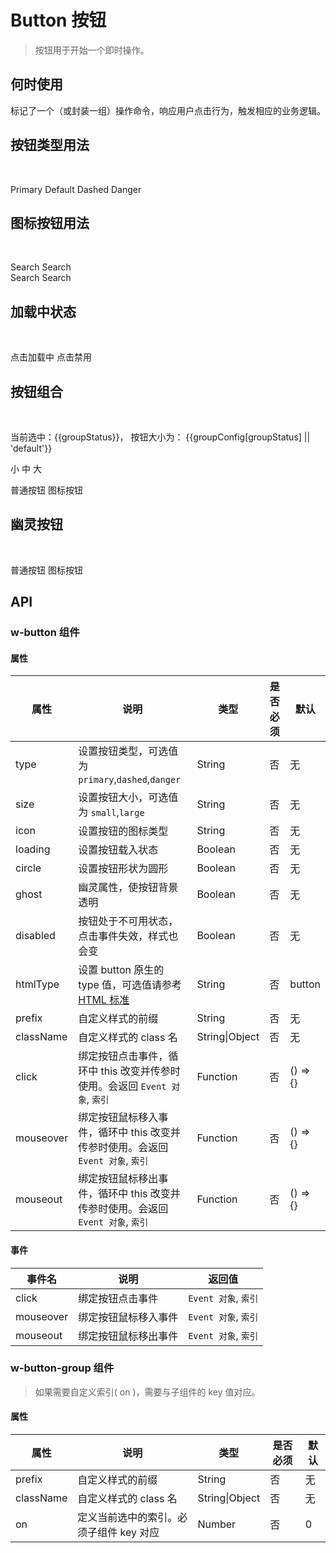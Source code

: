 # Button 按钮
> 按钮用于开始一个即时操作。

## 何时使用

标记了一个（或封装一组）操作命令，响应用户点击行为，触发相应的业务逻辑。

## 按钮类型用法

<br>

<p>
<w-button prefix="demo" type="primary">Primary</w-button>
<w-button prefix="demo">Default</w-button>
<w-button prefix="demo" type="dashed">Dashed</w-button>
<w-button prefix="demo" type="danger">Danger</w-button>
</p>

## 图标按钮用法

<br>

<p>
  <w-button prefix="demo" type="primary" circle icon="loading3" />
  <w-button prefix="demo" type="primary" icon="loading3">Search</w-button>
  <w-button prefix="demo" circle icon="loading3" />
  <w-button prefix="demo" icon="loading3">Search</w-button>
  <br />
  <w-button prefix="demo" type="danger" circle icon="loading3" />
  <w-button prefix="demo" type="danger" icon="loading3">Search</w-button>
  <w-button prefix="demo" type="dashed" circle icon="loading3" />
  <w-button prefix="demo" type="dashed" icon="loading3">Search</w-button>
</p>


## 加载中状态

<br>

<p>
  <w-button prefix="demo" :size="groupConfig[groupStatus]" :loading="loadStatus" @click="changeLoadStatus">点击加载中</w-button>
  <w-button prefix="demo" :size="groupConfig[groupStatus]" :disabled="disableStatus" @click="changeDisableStatus">点击禁用</w-button>
</p>

## 按钮组合

<br>

<p>当前选中：{{groupStatus}}， 按钮大小为： {{groupConfig[groupStatus] || 'default'}}</p>
<p>
  <w-button-group :on="groupStatus">
    <w-button prefix="demo" :key="0" @click="changeGroupStatus">小</w-button>
    <w-button prefix="demo" :key="1" @click="changeGroupStatus">中</w-button>
    <w-button prefix="demo" :key="2" @click="changeGroupStatus">大</w-button>
  </w-button-group>
</p>

<p>
  <w-button-group>
    <w-button prefix="demo" :size="groupConfig[groupStatus]" :key="1">普通按钮</w-button>
    <w-button prefix="demo" type="danger" :size="groupConfig[groupStatus]" icon="star" :key="2">图标按钮</w-button>
    <w-button prefix="demo" type="dashed" :size="groupConfig[groupStatus]" icon="heart" circle :key="3" />
  </w-button-group>
</p>

## 幽灵按钮

<br>

<p class="ghost">
  <w-button prefix="demo" ghost>普通按钮</w-button>
  <w-button prefix="demo" type="danger" ghost icon="star">图标按钮</w-button>
  <w-button prefix="demo" type="primary" ghost icon="heart" circle />
  <w-button prefix="demo" type="dashed" ghost icon="heart" />
</p>

## API

### w-button 组件

#### 属性

|属性|说明|类型|是否必须|默认|
|---|---|----|-------|---|
|type|设置按钮类型，可选值为 `primary`,`dashed`,`danger`|String|否|无|
|size|设置按钮大小，可选值为 `small`,`large`|String|否|无|
|icon|设置按钮的图标类型|String|否|无|
|loading|设置按钮载入状态|Boolean|否|无|
|circle|设置按钮形状为圆形|Boolean|否|无|
|ghost|幽灵属性，使按钮背景透明|Boolean|否|无|
|disabled|按钮处于不可用状态，点击事件失效，样式也会变|Boolean|否|无|
|htmlType|设置 button 原生的 type 值，可选值请参考 [HTML 标准](https://developer.mozilla.org/en-US/docs/Web/HTML/Element/button#attr-type)|String|否|button|
|prefix|自定义样式的前缀|String|否|无|
|className|自定义样式的 class 名|String\|Object|否|无|
|click|绑定按钮点击事件，循环中 this 改变并传参时使用。会返回 `Event 对象`, `索引`|Function|否|() => {}|
|mouseover|绑定按钮鼠标移入事件，循环中 this 改变并传参时使用。会返回 `Event 对象`, `索引`|Function|否|() => {}|
|mouseout|绑定按钮鼠标移出事件，循环中 this 改变并传参时使用。会返回 `Event 对象`, `索引`|Function|否|() => {}|

#### 事件

|事件名|说明|返回值|
|-----|---|-----|
|click|绑定按钮点击事件|`Event 对象`, `索引`|
|mouseover|绑定按钮鼠标移入事件|`Event 对象`, `索引`|
|mouseout|绑定按钮鼠标移出事件|`Event 对象`, `索引`|

### w-button-group 组件

> 如果需要自定义索引( on )，需要与子组件的 key 值对应。

#### 属性

|属性|说明|类型|是否必须|默认|
|---|---|----|-------|---|
|prefix|自定义样式的前缀|String|否|无|
|className|自定义样式的 class 名|String\|Object|否|无|
|on|定义当前选中的索引。必须子组件 key 对应|Number|否|0|

<script>
import WButton from '../water/button/Button';
import WButtonGroup from '../water/button/ButtonGroup';

export default {
  data() {
    return {
      groupStatus: 2,
      loadStatus: false,
      disableStatus: false,
      groupConfig: ['small', '', 'large',],
    };
  },
  methods: {
    changeGroupStatus($event, index) {
      this.groupStatus = index;
    },
    changeLoadStatus() {
      this.loadStatus = true;
    },
    changeDisableStatus() {
      this.disableStatus = true;
    },
  },
  components: {
    WButton,
    WButtonGroup,
  },
};
</script>
<style lang="scss">
$font-path: '../water/font/';
@import '../water/icon/style/icon.scss';
@import '../water/button/style/button.scss';
</style>
